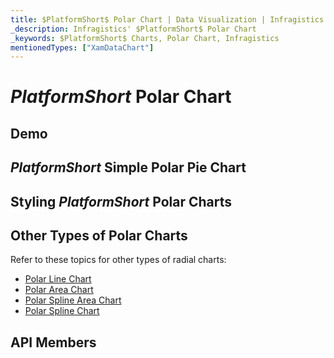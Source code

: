 ```yaml
---
title: $PlatformShort$ Polar Chart | Data Visualization | Infragistics
_description: Infragistics' $PlatformShort$ Polar Chart
_keywords: $PlatformShort$ Charts, Polar Chart, Infragistics
mentionedTypes: ["XamDataChart"]
---
```

# $PlatformShort$ Polar Chart

<!-- TODO add introduction to and purpose of using about using radial series in data-chart -->

## Demo
<!-- TODO use this iframe which will point to a new sample:
<iframe src='{environment:dvDemosBaseUrl}/charts/data-chart-type-radial-series' width="100%" height="100%" seamless frameBorder="0" onload="onXPlatSampleIframeContentLoaded(this);"></iframe> -->

## $PlatformShort$ Simple Polar Pie Chart

<!-- TODO copy and combine content (code snippets, description) from these topics:
    data-chart-type-polar-scatter-series.md
-->

## Styling $PlatformShort$ Polar Charts
<!-- polar-scatter-series with styling props set: brush, markerOutline, markerType -->


## Other Types of Polar Charts

Refer to these topics for other types of radial charts:

- [Polar Line Chart](chart-types-line.md#$PlatformShort$-Polar-Line-Chart)
- [Polar Area Chart](chart-types-area.md#$PlatformShort$-Polar-Area-Chart)
- [Polar Spline Area Chart](chart-types-area.md#$PlatformShort$-Polar-Spline-Area-Chart)
- [Polar Spline Chart](chart-types-spline.md#$PlatformShort$-Polar-Spline-Chart)

## API Members
<!-- TODO list API links used in this topic -->